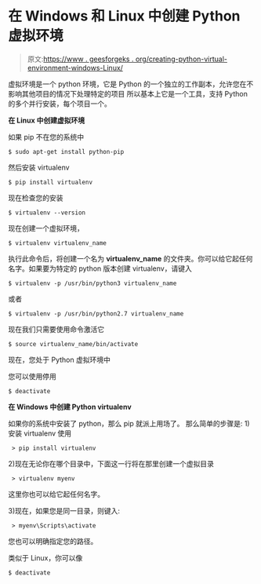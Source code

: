 # 在 Windows 和 Linux 中创建 Python 虚拟环境

> 原文:[https://www . geesforgeks . org/creating-python-virtual-environment-windows-Linux/](https://www.geeksforgeeks.org/creating-python-virtual-environment-windows-linux/)

虚拟环境是一个 python 环境，它是 Python 的一个独立的工作副本，允许您在不影响其他项目的情况下处理特定的项目
所以基本上它是一个工具，支持 Python 的多个并行安装，每个项目一个。

**在 Linux 中创建虚拟环境**

如果 pip 不在您的系统中

```
$ sudo apt-get install python-pip
```

然后安装 virtualenv

```
$ pip install virtualenv
```

现在检查您的安装

```
$ virtualenv --version
```

现在创建一个虚拟环境，

```
$ virtualenv virtualenv_name
```

执行此命令后，将创建一个名为 **virtualenv_name** 的文件夹。你可以给它起任何名字。如果要为特定的 python 版本创建 virtualenv，请键入

```
$ virtualenv -p /usr/bin/python3 virtualenv_name
```

或者

```
$ virtualenv -p /usr/bin/python2.7 virtualenv_name
```

现在我们只需要使用命令激活它

```
$ source virtualenv_name/bin/activate
```

现在，您处于 Python 虚拟环境中

您可以使用停用

```
$ deactivate
```

**在 Windows 中创建 Python virtualenv**

如果你的系统中安装了 python，那么 pip 就派上用场了。
那么简单的步骤是:
1)安装 virtualenv 使用

```
 > pip install virtualenv 
```

2)现在无论你在哪个目录中，下面这一行将在那里创建一个虚拟目录

```
 > virtualenv myenv
```

这里你也可以给它起任何名字。

3)现在，如果您是同一目录，则键入:

```
 > myenv\Scripts\activate
```

您也可以明确指定您的路径。

类似于 Linux，你可以像

```
$ deactivate
```